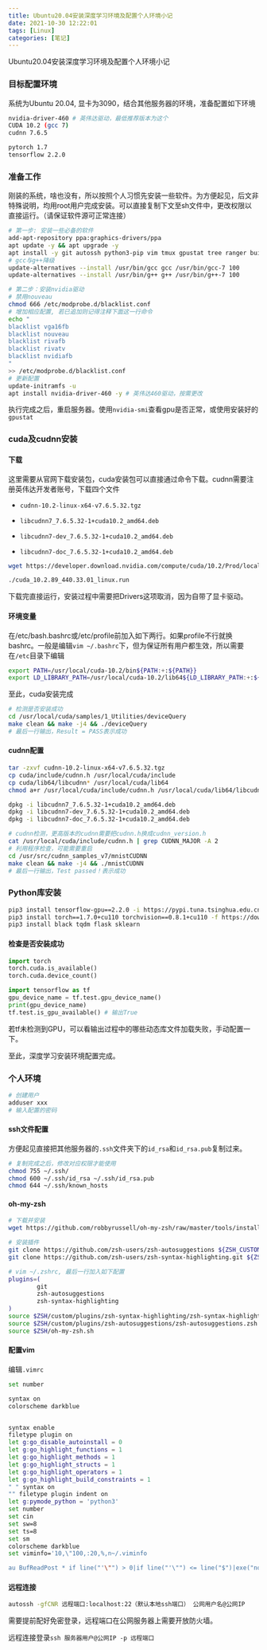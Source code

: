 ```yaml
---
title: Ubuntu20.04安装深度学习环境及配置个人环境小记
date: 2021-10-30 12:22:01
tags: [Linux]
categories: [笔记]
---
```


Ubuntu20.04安装深度学习环境及配置个人环境小记

<!-- more -->

### 目标配置环境

系统为Ubuntu 20.04, 显卡为3090，结合其他服务器的环境，准备配置如下环境

```bash
nvidia-driver-460 # 英伟达驱动，最低推荐版本为这个
CUDA 10.2 (gcc 7)
cudnn 7.6.5

pytorch 1.7
tensorflow 2.2.0
```

### 准备工作

刚装的系统，啥也没有，所以按照个人习惯先安装一些软件。为方便起见，后文非特殊说明，均用root用户完成安装。可以直接复制下文至sh文件中，更改权限以直接运行。（请保证软件源可正常连接）

```bash
# 第一步: 安装一些必备的软件
add-apt-repository ppa:graphics-drivers/ppa
apt update -y && apt upgrade -y
apt install -y git autossh python3-pip vim tmux gpustat tree ranger build-essential gcc-7 g++-7 make curl htop ipython3
# gcc与g++降级
update-alternatives --install /usr/bin/gcc gcc /usr/bin/gcc-7 100
update-alternatives --install /usr/bin/g++ g++ /usr/bin/g++-7 100

# 第二步：安装nvidia驱动
# 禁用nouveau
chmod 666 /etc/modprobe.d/blacklist.conf
# 增加相应配置, 若已追加则记得注释下面这一行命令
echo "
blacklist vga16fb
blacklist nouveau
blacklist rivafb
blacklist rivatv
blacklist nvidiafb
"
>> /etc/modprobe.d/blacklist.conf
# 更新配置
update-initramfs -u
apt install nvidia-driver-460 -y # 英伟达460驱动，按需更改
```

执行完成之后，重启服务器。使用`nvidia-smi`查看gpu是否正常，或使用安装好的`gpustat`

### cuda及cudnn安装

#### 下载

这里需要从官网下载安装包，cuda安装包可以直接通过命令下载。cudnn需要注册英伟达开发者账号，下载四个文件

- `cudnn-10.2-linux-x64-v7.6.5.32.tgz`
- `libcudnn7_7.6.5.32-1+cuda10.2_amd64.deb `

- `libcudnn7-dev_7.6.5.32-1+cuda10.2_amd64.deb`
- `libcudnn7-doc_7.6.5.32-1+cuda10.2_amd64.deb `

```bash
wget https://developer.download.nvidia.com/compute/cuda/10.2/Prod/local_installers/cuda_10.2.89_440.33.01_linux.run && chmod 755 cuda_10.2.89_440.33.01_linux.run 

./cuda_10.2.89_440.33.01_linux.run
```

下载完直接运行，安装过程中需要把Drivers这项取消，因为自带了显卡驱动。

#### 环境变量

在/etc/bash.bashrc或/etc/profile前加入如下两行。如果profile不行就换bashrc。一般是编辑`vim ~/.bashrc`下，但为保证所有用户都生效，所以需要在`/etc`目录下编辑

```bash
export PATH=/usr/local/cuda-10.2/bin${PATH:+:${PATH}}
export LD_LIBRARY_PATH=/usr/local/cuda-10.2/lib64${LD_LIBRARY_PATH:+:${LD_LIBRARY_PATH}}
```

至此，cuda安装完成

```bash
# 检测是否安装成功
cd /usr/local/cuda/samples/1_Utilities/deviceQuery
make clean && make -j4 && ./deviceQuery
# 最后一行输出，Result = PASS表示成功
```

#### cudnn配置

```bash
tar -zxvf cudnn-10.2-linux-x64-v7.6.5.32.tgz 
cp cuda/include/cudnn.h /usr/local/cuda/include 
cp cuda/lib64/libcudnn* /usr/local/cuda/lib64  
chmod a+r /usr/local/cuda/include/cudnn.h /usr/local/cuda/lib64/libcudnn*  

dpkg -i libcudnn7_7.6.5.32-1+cuda10.2_amd64.deb      
dpkg -i libcudnn7-dev_7.6.5.32-1+cuda10.2_amd64.deb  
dpkg -i libcudnn7-doc_7.6.5.32-1+cuda10.2_amd64.deb 

# cudnn检测，更高版本的cudnn需要把cudnn.h换成cudnn_version.h
cat /usr/local/cuda/include/cudnn.h | grep CUDNN_MAJOR -A 2
# 利用程序检查，可能需要重启
cd /usr/src/cudnn_samples_v7/mnistCUDNN
make clean && make -j4 && ./mnistCUDNN
# 最后一行输出，Test passed！表示成功
```

### Python库安装

```bash
pip3 install tensorflow-gpu==2.2.0 -i https://pypi.tuna.tsinghua.edu.cn/simple
pip3 install torch==1.7.0+cu110 torchvision==0.8.1+cu110 -f https://download.pytorch.org/whl/torch_stable.html
pip3 install black tqdm flask sklearn
```

#### 检查是否安装成功

```python
import torch
torch.cuda.is_available()
torch.cuda.device_count()

import tensorflow as tf
gpu_device_name = tf.test.gpu_device_name()
print(gpu_device_name)   
tf.test.is_gpu_available() # 输出True
```

若tf未检测到GPU，可以看输出过程中的哪些动态库文件加载失败，手动配置一下。

至此，深度学习安装环境配置完成。

### 个人环境

```bash
# 创建用户
adduser xxx
# 输入配置的密码
```

#### ssh文件配置

方便起见直接把其他服务器的`.ssh`文件夹下的`id_rsa`和`id_rsa.pub`复制过来。

```bash
# 复制完成之后，修改对应权限才能使用
chmod 755 ~/.ssh/  
chmod 600 ~/.ssh/id_rsa ~/.ssh/id_rsa.pub   
chmod 644 ~/.ssh/known_hosts
```

#### oh-my-zsh

```bash
# 下载并安装
wget https://github.com/robbyrussell/oh-my-zsh/raw/master/tools/install.sh -O - | sh

# 安装插件
git clone https://github.com/zsh-users/zsh-autosuggestions ${ZSH_CUSTOM:-~/.oh-my-zsh/custom}/plugins/zsh-autosuggestions
git clone https://github.com/zsh-users/zsh-syntax-highlighting.git ${ZSH_CUSTOM:-~/.oh-my-zsh/custom}/plugins/zsh-syntax-highlighting

# vim ~/.zshrc, 最后一行加入如下配置
plugins=(
        git
        zsh-autosuggestions
        zsh-syntax-highlighting
)
source $ZSH/custom/plugins/zsh-syntax-highlighting/zsh-syntax-highlighting.zsh
source $ZSH/custom/plugins/zsh-autosuggestions/zsh-autosuggestions.zsh
source $ZSH/oh-my-zsh.sh
```

#### 配置vim

编辑`.vimrc`

```bash
set number

syntax on
colorscheme darkblue


syntax enable
filetype plugin on
let g:go_disable_autoinstall = 0
let g:go_highlight_functions = 1
let g:go_highlight_methods = 1
let g:go_highlight_structs = 1
let g:go_highlight_operators = 1
let g:go_highlight_build_constraints = 1
" " syntax on
"" filetype plugin indent on
let g:pymode_python = 'python3'
set number
set cin
set sw=8
set ts=8
set sm
colorscheme darkblue
set viminfo='10,\"100,:20,%,n~/.viminfo 

au BufReadPost * if line("'\"") > 0|if line("'\"") <= line("$")|exe("norm '\"")|else|exe "norm $"|endif|endif
```

#### 远程连接

```bash
autossh -gfCNR 远程端口:localhost:22（默认本地ssh端口） 公网用户名@公网IP
```

需要提前配好免密登录，远程端口在公网服务器上需要开放防火墙。

远程连接登录`ssh 服务器用户@公网IP -p 远程端口`

